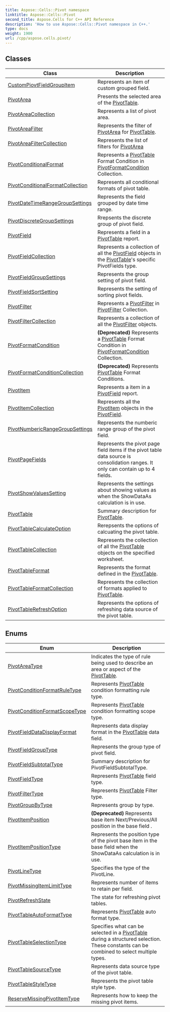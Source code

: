 ```yaml
---
title: Aspose::Cells::Pivot namespace
linktitle: Aspose::Cells::Pivot
second_title: Aspose.Cells for C++ API Reference
description: 'How to use Aspose::Cells::Pivot namespace in C++.'
type: docs
weight: 1900
url: /cpp/aspose.cells.pivot/
---
```




## Classes

| Class | Description |
| --- | --- |
| [CustomPiovtFieldGroupItem](./custompiovtfieldgroupitem/) | Represents an item of custom grouped field. |
| [PivotArea](./pivotarea/) | Presents the selected area of the [PivotTable](./pivottable/). |
| [PivotAreaCollection](./pivotareacollection/) | Represents a list of pivot area. |
| [PivotAreaFilter](./pivotareafilter/) | Represents the filter of [PivotArea](./pivotarea/) for [PivotTable](./pivottable/). |
| [PivotAreaFilterCollection](./pivotareafiltercollection/) | Represents the list of filters for [PivotArea](./pivotarea/) |
| [PivotConditionalFormat](./pivotconditionalformat/) | Represents a [PivotTable](./pivottable/) Format Condition in [PivotFormatCondition](./pivotformatcondition/) Collection. |
| [PivotConditionalFormatCollection](./pivotconditionalformatcollection/) | Represents all conditional formats of pivot table. |
| [PivotDateTimeRangeGroupSettings](./pivotdatetimerangegroupsettings/) | Represents the field grouped by date time range. |
| [PivotDiscreteGroupSettings](./pivotdiscretegroupsettings/) | Rrepsents the discrete group of pivot field. |
| [PivotField](./pivotfield/) | Represents a field in a [PivotTable](./pivottable/) report. |
| [PivotFieldCollection](./pivotfieldcollection/) | Represents a collection of all the [PivotField](./pivotfield/) objects in the [PivotTable](./pivottable/)'s specific PivotFields type. |
| [PivotFieldGroupSettings](./pivotfieldgroupsettings/) | Represents the group setting of pivot field. |
| [PivotFieldSortSetting](./pivotfieldsortsetting/) | Represents the setting of sorting pivot fields. |
| [PivotFilter](./pivotfilter/) | Represents a [PivotFilter](./pivotfilter/) in [PivotFilter](./pivotfilter/) Collection. |
| [PivotFilterCollection](./pivotfiltercollection/) | Represents a collection of all the [PivotFilter](./pivotfilter/) objects. |
| [PivotFormatCondition](./pivotformatcondition/) |  **(Deprecated)** Represents a [PivotTable](./pivottable/) Format Condition in [PivotFormatCondition](./pivotformatcondition/) Collection. |
| [PivotFormatConditionCollection](./pivotformatconditioncollection/) |  **(Deprecated)** Represents [PivotTable](./pivottable/) Format Conditions. |
| [PivotItem](./pivotitem/) | Represents a item in a [PivotField](./pivotfield/) report. |
| [PivotItemCollection](./pivotitemcollection/) | Represents all the [PivotItem](./pivotitem/) objects in the [PivotField](./pivotfield/). |
| [PivotNumbericRangeGroupSettings](./pivotnumbericrangegroupsettings/) | Represents the numberic range group of the pivot field. |
| [PivotPageFields](./pivotpagefields/) | Represents the pivot page field items if the pivot table data source is consolidation ranges. It only can contain up to 4 fields. |
| [PivotShowValuesSetting](./pivotshowvaluessetting/) | Represents the settings about showing values as when the ShowDataAs calculation is in use. |
| [PivotTable](./pivottable/) | Summary description for [PivotTable](./pivottable/). |
| [PivotTableCalculateOption](./pivottablecalculateoption/) | Rerepsents the options of calcuating the pivot table. |
| [PivotTableCollection](./pivottablecollection/) | Represents the collection of all the [PivotTable](./pivottable/) objects on the specified worksheet. |
| [PivotTableFormat](./pivottableformat/) | Represents the format defined in the [PivotTable](./pivottable/). |
| [PivotTableFormatCollection](./pivottableformatcollection/) | Represents the collection of formats applied to [PivotTable](./pivottable/). |
| [PivotTableRefreshOption](./pivottablerefreshoption/) | Represents the options of refreshing data source of the pivot table. |
## Enums

| Enum | Description |
| --- | --- |
| [PivotAreaType](./pivotareatype/) | Indicates the type of rule being used to describe an area or aspect of the [PivotTable](./pivottable/). |
| [PivotConditionFormatRuleType](./pivotconditionformatruletype/) | Represents [PivotTable](./pivottable/) condition formatting rule type. |
| [PivotConditionFormatScopeType](./pivotconditionformatscopetype/) | Represents [PivotTable](./pivottable/) condition formatting scope type. |
| [PivotFieldDataDisplayFormat](./pivotfielddatadisplayformat/) | Represents data display format in the [PivotTable](./pivottable/) data field. |
| [PivotFieldGroupType](./pivotfieldgrouptype/) | Represents the group type of pivot field. |
| [PivotFieldSubtotalType](./pivotfieldsubtotaltype/) | Summary description for PivotFieldSubtotalType. |
| [PivotFieldType](./pivotfieldtype/) | Represents [PivotTable](./pivottable/) field type. |
| [PivotFilterType](./pivotfiltertype/) | Represents [PivotTable](./pivottable/) Filter type. |
| [PivotGroupByType](./pivotgroupbytype/) | Represents group by type. |
| [PivotItemPosition](./pivotitemposition/) |  **(Deprecated)** Represents base item Next/Previous/All position in the base field . |
| [PivotItemPositionType](./pivotitempositiontype/) | Represents the position type of the pivot base item in the base field when the ShowDataAs calculation is in use. |
| [PivotLineType](./pivotlinetype/) | Specifies the type of the PivotLine. |
| [PivotMissingItemLimitType](./pivotmissingitemlimittype/) | Represents number of items to retain per field. |
| [PivotRefreshState](./pivotrefreshstate/) | The state for refreshing pivot tables. |
| [PivotTableAutoFormatType](./pivottableautoformattype/) | Represents [PivotTable](./pivottable/) auto format type. |
| [PivotTableSelectionType](./pivottableselectiontype/) | Specifies what can be selected in a [PivotTable](./pivottable/) during a structured selection. These constants can be combined to select multiple types. |
| [PivotTableSourceType](./pivottablesourcetype/) | Represents data source type of the pivot table. |
| [PivotTableStyleType](./pivottablestyletype/) | Represents the pivot table style type. |
| [ReserveMissingPivotItemType](./reservemissingpivotitemtype/) | Represents how to keep the missing pivot items. |
